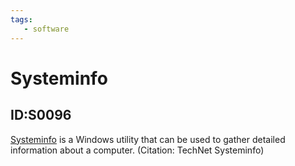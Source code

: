 ```yaml
---
tags:
   - software
---
```

# Systeminfo
## ID:S0096
[Systeminfo](software/S0096) is a Windows utility that can be used to gather detailed information about a computer. (Citation: TechNet Systeminfo)
